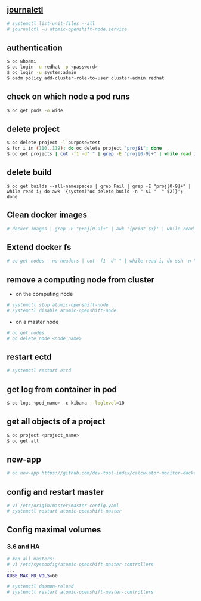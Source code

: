 
## [journalctl](https://www.loggly.com/ultimate-guide/using-journalctl/)

```sh
# systemctl list-unit-files --all
# journalctl -u atomic-openshift-node.service
```

## authentication

```sh
$ oc whoami
$ oc login -u redhat -p <password>
$ oc login -u system:admin
$ oadm policy add-cluster-role-to-user cluster-admin redhat
```

## check on which node a pod runs

```sh
$ oc get pods -o wide
```

## delete project

```sh
$ oc delete project -l purpose=test
$ for i in {110..119}; do oc delete project "proj$i"; done
$ oc get projects | cut -f1 -d" " | grep -E "proj[0-9]+" | while read i; do oc delete project $i; done
```

## delete build

```
$ oc get builds --all-namespaces | grep Fail | grep -E "proj[0-9]+" | while read i; do awk '{system("oc delete build -n " $1 "  " $2)}'; done
```

## Clean docker images

```sh
# docker images | grep -E "proj[0-9]+" | awk '{print $3}' | while read i; do docker rmi $i; done
```

## Extend docker fs

```sh
# oc get nodes --no-headers | cut -f1 -d" " | while read i; do ssh -n "$i" 'xfs_growfs -d /var/lib/docker/overlay2'; done
```

## remove a computing node from cluster

  - on the computing node

  ```sh
  # systemctl stop atomic-openshift-node
  # systemctl disable atomic-openshift-node
  ```

  - on a master node

  ```sh
  # oc get nodes
  # oc delete node <node_name>
  ```
## restart ectd

```sh
# systemctl restart etcd
```

## get log from container in pod

```sh
$ oc logs <pod_name> -c kibana --loglevel=10
```

## get all objects of a project

```sh
$ oc project <project_name>
$ oc get all
```

## new-app

```sh
# oc new-app https://github.com/dev-tool-index/calculator-monitor-docker
```

## config and restart master

```sh
# vi /etc/origin/master/master-config.yaml
# systemctl restart atomic-openshift-master
```

## Config maximal volumes

### 3.6 and HA

```sh
# #on all masters:
# vi /etc/sysconfig/atomic-openshift-master-controllers
...
KUBE_MAX_PD_VOLS=60

# systemctl daemon-reload
# systemctl restart atomic-openshift-master-controllers
```

